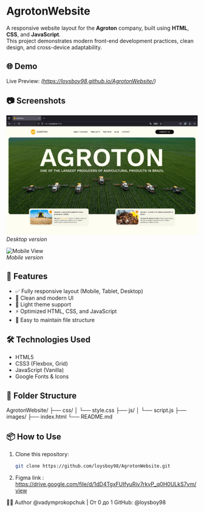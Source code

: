 # AgrotonWebsite

A responsive website layout for the **Agroton** company, built using **HTML**, **CSS**, and **JavaScript**.  
This project demonstrates modern front-end development practices, clean design, and cross-device adaptability.

## 🌐 Demo

Live Preview: *(https://loysboy98.github.io/AgrotonWebsite/)*

## 📷 Screenshots

![Desktop View](images/screenshots/desktop-preview.png)  
*Desktop version*

![Mobile View](images/screenshots/mobile-preview.png=200x400)  
*Mobile version*

## 🚀 Features

- ✅ Fully responsive layout (Mobile, Tablet, Desktop)
- 🎨 Clean and modern UI
- 🌙 Light theme support
- ⚡ Optimized HTML, CSS, and JavaScript
- 📁 Easy to maintain file structure

## 🛠️ Technologies Used

- HTML5
- CSS3 (Flexbox, Grid)
- JavaScript (Vanilla)
- Google Fonts & Icons

## 📂 Folder Structure
AgrotonWebsite/
├── css/
│ └── style.css
├── js/
│ └── script.js
├── images/
├── index.html
└── README.md

## 📦 How to Use

1. Clone this repository:

   ```bash
   git clone https://github.com/loysboy98/AgrotonWebsite.git
   
2. Figma link : https://drive.google.com/file/d/1dD4TgxFUIfyuRiv7rkvP_q0H0ULkS7vm/view

👨‍💻 Author
@vadymprokopchuk | От 0 до 1
GitHub: @loysboy98
